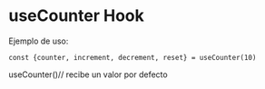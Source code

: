 # useCounter Hook

Ejemplo de uso:

```
const {counter, increment, decrement, reset} = useCounter(10)

```

useCounter()// recibe un valor por defecto
